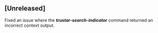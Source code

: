 ## [Unreleased]
Fixed an issue where the ***trustar-search-indicator*** command returned an incorrect context output.
